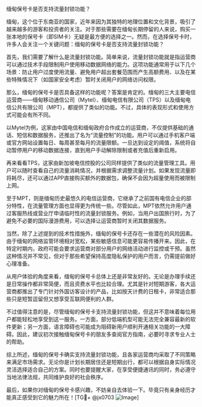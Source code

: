 缅甸保号卡是否支持流量封锁功能？

缅甸，这个位于东南亚的国家，近年来因为其独特的地理位置和文化背景，吸引了越来越多的游客和投资者的关注。对于那些需要在缅甸长期停留的人来说，购买一张本地的保号卡（即SIM卡）无疑是最方便的选择之一。然而，在选择保号卡时，许多人会关注一个关键问题：缅甸的保号卡是否支持流量封锁功能？

首先，我们需要了解什么是流量封锁功能。简单来说，流量封锁功能就是指运营商可以通过技术手段限制用户使用移动数据网络的能力。这项功能通常用于以下几个场景：防止用户过度使用流量、避免用户超出套餐范围而产生高额费用、以及在某些特殊情况下（如国家安全考虑）暂时关闭用户的网络访问权限。

那么，缅甸的保号卡是否具备这样的功能呢？答案是肯定的。缅甸的三大主要电信运营商——缅甸移动通信公司（Mytel）、缅甸电信有限公司（TPS）以及缅甸电信公共有限公司（MPT），都提供了类似的功能。不过，具体的表现形式和使用方式可能会有所不同。

以Mytel为例，这家由中国电信和缅甸政府合作成立的运营商，不仅提供基础的通话、短信和数据服务，还推出了名为“流量控制”的功能。用户可以通过手机客户端或官方网站设置每日、每周甚至每月的流量限额。一旦达到设定的阈值，系统将自动暂停用户的移动数据连接，直到用户手动解除限制或者充值后重新启用。

再来看看TPS，这家由新加坡电信控股的公司同样提供了类似的流量管理工具。用户可以随时查看自己的流量消耗情况，并根据需求调整流量计划。如果发现流量即将耗尽，还可以通过APP直接购买额外的数据包，确保不会因为超量使用而被限制上网。

至于MPT，则是缅甸历史最悠久的电信运营商，它继承了之前国有电信企业的部分特性，在流量管理方面也显得更为传统一些。尽管如此，MPT依然允许用户通过客服热线或营业厅申请临时性的流量封锁服务。例如，当用户出国旅行时，为了避免不必要的国际漫游费用，可以选择让运营商暂时关闭其数据服务。

当然，除了上述提到的技术性措施外，缅甸的保号卡还存在一些潜在的风险因素。由于缅甸的网络监管环境相对宽松，某些敏感信息可能更容易传播开来。因此，在特定时期内，政府可能会要求运营商对部分用户的网络活动进行监控或干预。虽然这种情况并不常见，但对于那些希望保持高度隐私保护的用户而言，仍需提前做好心理准备。

从用户体验的角度来看，缅甸的保号卡总体上还是非常友好的。无论是办理手续还是日常操作都非常简便，而且资费水平也比较合理。尤其是针对短期游客，各大运营商都推出了专门针对外国访客设计的产品，比如按天计费的日租卡，非常适合那些只是短暂逗留但又想享受互联网便利的人群。

不过值得注意的是，尽管缅甸的保号卡支持流量封锁功能，但这并不意味着每位用户都能轻松地享受到这一服务。一方面，部分低端机型可能无法完全兼容最新的软件更新；另一方面，语言障碍也可能成为阻碍新用户顺利开通相关功能的一大障碍。因此，建议初次接触缅甸保号卡的朋友多查阅官方指南，必要时寻求专业人士的帮助。

综上所述，缅甸的保号卡确实支持流量封锁功能，且各家运营商均采取了不同策略来满足市场需求。无论你是计划长期居住还是短期出行，都可以根据自身实际情况灵活选择适合自己的方案。同时也要提醒大家，在享受便捷通讯的同时，务必遵守当地法律法规，共同维护良好的社会秩序。

最后，如果你对缅甸的保号卡感兴趣，不妨亲自去体验一下。毕竟只有亲身经历才能真正感受到它的魅力所在！[TG💪+ @jx0703 ![Image](https://github.com/user-attachments/assets/dbca1d08-cadb-493c-b0ec-ad6f7a83f270)]